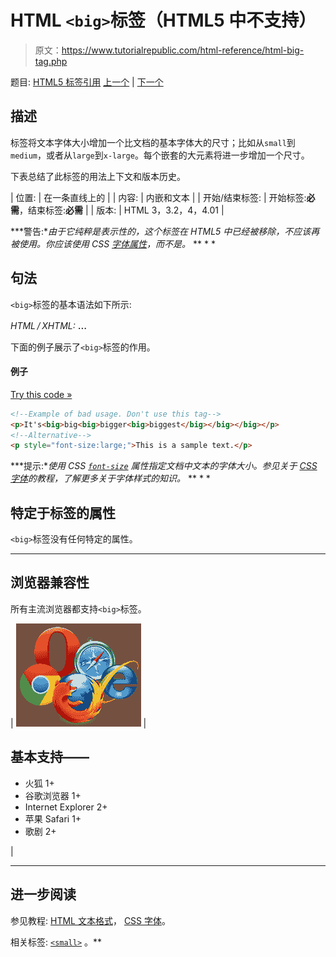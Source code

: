 # HTML `<big>`标签（HTML5 中不支持）

> 原文：<https://www.tutorialrepublic.com/html-reference/html-big-tag.php>

题目: [HTML5 标签引用](html5-tags.php) [上一个](html-bdo-tag.php) | [下一个](html-blockquote-tag.php)

## 描述

标签将文本字体大小增加一个比文档的基本字体大的尺寸；比如从`small`到`medium`，或者从`large`到`x-large`。每个嵌套的大元素将进一步增加一个尺寸。

下表总结了此标签的用法上下文和版本历史。

| 位置: | 在一条直线上的 |
| 内容: | 内嵌和文本 |
| 开始/结束标签: | 开始标签:**必需**，结束标签:**必需** |
| 版本: | HTML 3，3.2，4，4.01 |

 ***警告:**由于它纯粹是表示性的，这个标签在 HTML5 中已经被移除，不应该再被使用。你应该使用 CSS [字体属性](../css-tutorial/css-fonts.php)，而不是。*  ** * *

## 句法

`<big>`标签的基本语法如下所示:

*HTML / XHTML:* <big> ... </big>

下面的例子展示了`<big>`标签的作用。

#### 例子

[Try this code »](../codelab.php?topic=html&file=big-tag "Try this code using online Editor")

```html
<!--Example of bad usage. Don't use this tag-->
<p>It's<big>big<big>bigger<big>biggest</big></big></big></p>
<!--Alternative-->
<p style="font-size:large;">This is a sample text.</p>
```

 ***提示:**使用 CSS [`font-size`](../css-reference/css-font-size-property.php) 属性指定文档中文本的字体大小。参见关于 [CSS 字体](../css-tutorial/css-fonts.php)的教程，了解更多关于字体样式的知识。*  ** * *

## 特定于标签的属性

`<big>`标签没有任何特定的属性。

* * *

## 浏览器兼容性

所有主流浏览器都支持`<big>`标签。

| ![Browsers Icon](img/e9331123c77668c1832e541c2fca1002.png) | 

## 基本支持——

*   火狐 1+
*   谷歌浏览器 1+
*   Internet Explorer 2+
*   苹果 Safari 1+
*   歌剧 2+

 |

* * *

## 进一步阅读

参见教程: [HTML 文本格式](../html-tutorial/html-text-formatting.php)， [CSS 字体](../css-tutorial/css-fonts.php)。

相关标签: [`<small>`](html-small-tag.php) 。**